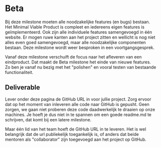 # Beta

Bij deze milestone moeten alle noodzakelijke features (en bugs) bestaan. Het Minimal Viable Product is compleet en iedereens eigen features is geïmplementeerd. Ook zijn alle individuele features samengevoegd in één website. Er mogen ruwe kanten aan het project zitten en wellicht is nog niet alles even goed samengevoegd, maar alle noodzakelijke componenten bestaan. Deze milestone wordt weer besproken in een voortgangsgesprek.

Vanaf deze milestone verschuift de focus naar het afleveren van een eindproduct. Dat maakt de Beta milestone het einde van nieuwe features. Zo ben je vanaf nu bezig met het "polishen" en vooral testen van bestaande functionaliteit.

## Deliverable

Lever onder deze pagina de GitHub URL in voor jullie project. Zorg ervoor dat op het moment van inleveren alle code naar GitHub is gepusht. Geen zorgen, we gaan niet proberen deze code daadwerkelijk te draaien op onze machines. Je hoeft je dus niet in te spannen om een goede readme.md te schrijven, dat komt bij een latere milestone.

Maar één lid van het team hoeft de GitHub URL in te leveren. Het is wel belangrijk dat de url publiekelijk toegankelijk is, of anders dat beide mentoren als "collaborator" zijn toegevoegd aan het project op GitHub.